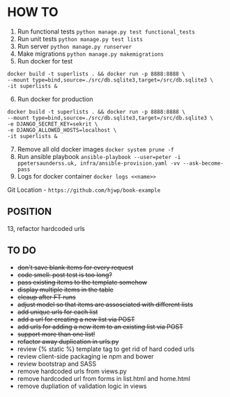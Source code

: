 # HOW TO
1. Run functional tests `python manage.py test functional_tests`
2. Run unit tests `python manage.py test lists`
3. Run server `python manage.py runserver`
4. Make migrations `python manage.py makemigrations`
5. Run docker for test
```
docker build -t superlists . && docker run -p 8888:8888 \
--mount type=bind,source=./src/db.sqlite3,target=/src/db.sqlite3 \
-it superlists &
```
6. Run docker for production
```
docker build -t superlists . && docker run -p 8888:8888 \
--mount type=bind,source=./src/db.sqlite3,target=/src/db.sqlite3 \
-e DJANGO_SECRET_KEY=sekrit \
-e DJANGO_ALLOWED_HOSTS=localhost \
-it superlists &
```
7. Remove all old docker images `docker system prune -f`
8. Run ansible playbook `ansible-playbook --user=peter -i ppetersaunderss.uk, infra/ansible-provision.yaml -vv --ask-become-pass`
9. Logs for docker container `docker logs <<name>>`

Git Location - `https://github.com/hjwp/book-example`

## POSITION
13,  refactor hardcoded urls

## TO DO
* ~~don't save blank items for every request~~
* ~~code smell: post test is too long?~~
* ~~pass existing items to the template somehow~~
* ~~display multiple items in the table~~
* ~~cleaup after FT runs~~
* ~~adjust model so that items are assosciated with different lists~~
* ~~add unique urls for each list~~
* ~~add a url for creating a new list via POST~~
* ~~add urls for adding a new item to an existing list via POST~~
* ~~support more than one list!~~
* ~~refactor away duplication in urls.py~~
* review {% static %} template tag to get rid of hard coded urls
* review client-side packaging ie npm and bower
* review bootstrap and SASS
* remove hardcoded urls from views.py
* remove hardcoded url from forms in list.html and home.html
* remove dupliation of validation logic in views